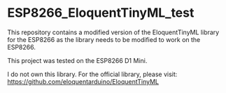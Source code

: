 # ESP8266_EloquentTinyML_test

This repository contains a modified version of the EloquentTinyML library for the ESP8266 as the library needs to be modified to work on the ESP8266.

This project was tested on the ESP8266 D1 Mini.

I do not own this library. For the official library, please visit: https://github.com/eloquentarduino/EloquentTinyML
